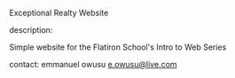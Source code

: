 Exceptional Realty Website

description:

Simple website for the Flatiron School's Intro to Web Series

contact:
emmanuel owusu
e.owusu@live.com
